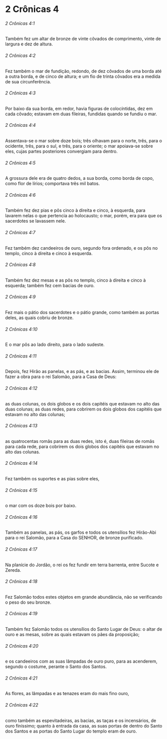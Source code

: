 # 2 Crônicas 4

###### 2 Crônicas 4:1

Também fez um altar de bronze de vinte côvados de comprimento, vinte de largura e dez de altura.

###### 2 Crônicas 4:2

Fez também o mar de fundição, redondo, de dez côvados de uma borda até a outra borda, e de cinco de altura; e um fio de trinta côvados era a medida de sua circunferência.

###### 2 Crônicas 4:3

Por baixo da sua borda, em redor, havia figuras de colocíntidas, dez em cada côvado; estavam em duas fileiras, fundidas quando se fundiu o mar.

###### 2 Crônicas 4:4

Assentava-se o mar sobre doze bois; três olhavam para o norte, três, para o ocidente, três, para o sul, e três, para o oriente; o mar apoiava-se sobre eles, cujas partes posteriores convergiam para dentro.

###### 2 Crônicas 4:5

A grossura dele era de quatro dedos, a sua borda, como borda de copo, como flor de lírios; comportava três mil batos.

###### 2 Crônicas 4:6

Também fez dez pias e pôs cinco à direita e cinco, à esquerda, para lavarem nelas o que pertencia ao holocausto; o mar, porém, era para que os sacerdotes se lavassem nele.

###### 2 Crônicas 4:7

Fez também dez candeeiros de ouro, segundo fora ordenado, e os pôs no templo, cinco à direita e cinco à esquerda.

###### 2 Crônicas 4:8

Também fez dez mesas e as pôs no templo, cinco à direita e cinco à esquerda; também fez cem bacias de ouro.

###### 2 Crônicas 4:9

Fez mais o pátio dos sacerdotes e o pátio grande, como também as portas deles, as quais cobriu de bronze.

###### 2 Crônicas 4:10

E o mar pôs ao lado direito, para o lado sudeste.

###### 2 Crônicas 4:11

Depois, fez Hirão as panelas, e as pás, e as bacias. Assim, terminou ele de fazer a obra para o rei Salomão, para a Casa de Deus:

###### 2 Crônicas 4:12

as duas colunas, os dois globos e os dois capitéis que estavam no alto das duas colunas; as duas redes, para cobrirem os dois globos dos capitéis que estavam no alto das colunas;

###### 2 Crônicas 4:13

as quatrocentas romãs para as duas redes, isto é, duas fileiras de romãs para cada rede, para cobrirem os dois globos dos capitéis que estavam no alto das colunas.

###### 2 Crônicas 4:14

Fez também os suportes e as pias sobre eles,

###### 2 Crônicas 4:15

o mar com os doze bois por baixo.

###### 2 Crônicas 4:16

Também as panelas, as pás, os garfos e todos os utensílios fez Hirão-Abi para o rei Salomão, para a Casa do SENHOR, de bronze purificado.

###### 2 Crônicas 4:17

Na planície do Jordão, o rei os fez fundir em terra barrenta, entre Sucote e Zereda.

###### 2 Crônicas 4:18

Fez Salomão todos estes objetos em grande abundância, não se verificando o peso do seu bronze.

###### 2 Crônicas 4:19

Também fez Salomão todos os utensílios do Santo Lugar de Deus: o altar de ouro e as mesas, sobre as quais estavam os pães da proposição;

###### 2 Crônicas 4:20

e os candeeiros com as suas lâmpadas de ouro puro, para as acenderem, segundo o costume, perante o Santo dos Santos.

###### 2 Crônicas 4:21

As flores, as lâmpadas e as tenazes eram do mais fino ouro,

###### 2 Crônicas 4:22

como também as espevitadeiras, as bacias, as taças e os incensários, de ouro finíssimo; quanto à entrada da casa, as suas portas de dentro do Santo dos Santos e as portas do Santo Lugar do templo eram de ouro.

